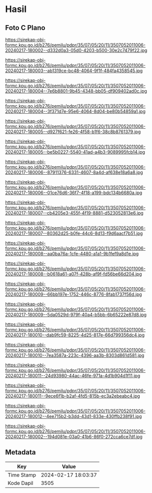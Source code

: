 # Hasil

## Foto C Plano

https://sirekap-obj-formc.kpu.go.id/b276/pemilu/pdpr/35/07/05/20/11/3507052011006-20240217-180002--d332d0a3-05d0-4203-b500-30e2c7479f22.jpg

https://sirekap-obj-formc.kpu.go.id/b276/pemilu/pdpr/35/07/05/20/11/3507052011006-20240217-180003--ab1319ce-bc48-4064-9f1f-484fa4358545.jpg

https://sirekap-obj-formc.kpu.go.id/b276/pemilu/pdpr/35/07/05/20/11/3507052011006-20240217-180004--7e6b8801-9b45-4348-bb05-df909402ad0c.jpg

https://sirekap-obj-formc.kpu.go.id/b276/pemilu/pdpr/35/07/05/20/11/3507052011006-20240217-180004--3f371d7e-95e6-4064-8d04-be80b54859a1.jpg

https://sirekap-obj-formc.kpu.go.id/b276/pemilu/pdpr/35/07/05/20/11/3507052011006-20240217-180005--d927f621-fe26-4f58-b1f6-38c8b8761379.jpg

https://sirekap-obj-formc.kpu.go.id/b276/pemilu/pdpr/35/07/05/20/11/3507052011006-20240217-180005--be5b0227-5540-41ad-a4b3-9089995fcb14.jpg

https://sirekap-obj-formc.kpu.go.id/b276/pemilu/pdpr/35/07/05/20/11/3507052011006-20240217-180006--87911376-6331-4607-8a4d-af638e18a6a8.jpg

https://sirekap-obj-formc.kpu.go.id/b276/pemilu/pdpr/35/07/05/20/11/3507052011006-20240217-180006--01ce76d6-36f7-4f18-a199-bdc134b6680a.jpg

https://sirekap-obj-formc.kpu.go.id/b276/pemilu/pdpr/35/07/05/20/11/3507052011006-20240217-180007--cb4205e3-455f-4f19-8881-d523052813e6.jpg

https://sirekap-obj-formc.kpu.go.id/b276/pemilu/pdpr/35/07/05/20/11/3507052011006-20240217-180007--80362d25-b0fe-44c6-8d13-f9d6aacf7b51.jpg

https://sirekap-obj-formc.kpu.go.id/b276/pemilu/pdpr/35/07/05/20/11/3507052011006-20240217-180008--aa0ba76a-1cfe-4480-a1a1-9b1fef9a8d1e.jpg

https://sirekap-obj-formc.kpu.go.id/b276/pemilu/pdpr/35/07/05/20/11/3507052011006-20240217-180008--b0618a61-a07f-428b-af9f-fd56be66d204.jpg

https://sirekap-obj-formc.kpu.go.id/b276/pemilu/pdpr/35/07/05/20/11/3507052011006-20240217-180009--66bb197e-1752-446c-8776-8fab1737f56d.jpg

https://sirekap-obj-formc.kpu.go.id/b276/pemilu/pdpr/35/07/05/20/11/3507052011006-20240217-180009--5da0529d-979f-40a4-b5bb-6b65222e87d8.jpg

https://sirekap-obj-formc.kpu.go.id/b276/pemilu/pdpr/35/07/05/20/11/3507052011006-20240217-180010--dab9fc59-8225-4d25-817e-66d799356dc4.jpg

https://sirekap-obj-formc.kpu.go.id/b276/pemilu/pdpr/35/07/05/20/11/3507052011006-20240217-180010--7ea3587a-223c-4396-aa3b-8303d861d581.jpg

https://sirekap-obj-formc.kpu.go.id/b276/pemilu/pdpr/35/07/05/20/11/3507052011006-20240217-180011--24d93980-44ac-46fe-971a-4d1b904d1f11.jpg

https://sirekap-obj-formc.kpu.go.id/b276/pemilu/pdpr/35/07/05/20/11/3507052011006-20240217-180011--9ece6f1b-b2af-4fd5-815b-ec3a2ebeabc4.jpg

https://sirekap-obj-formc.kpu.go.id/b276/pemilu/pdpr/35/07/05/20/11/3507052011006-20240217-180012--4ee715b2-b3dd-43d1-833e-430ffb238f91.jpg

https://sirekap-obj-formc.kpu.go.id/b276/pemilu/pdpr/35/07/05/20/11/3507052011006-20240217-180002--194d081e-03a0-41b6-86f0-272cca6ce7df.jpg


## Metadata

| Key        | Value               |
| ---------- | ------------------- |
| Time Stamp | 2024-02-17 18:03:37 |
| Kode Dapil | 3505                |



